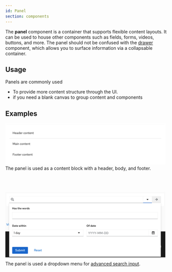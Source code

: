 ```yaml
---
id: Panel
section: components
---
```

The **panel** component is a container that supports flexible content layouts. It can be used to house other components such as fields, forms, videos, buttons, and more. The panel should not be confused with the <a href="https://www.patternfly.org/v4/components/drawer/design-guidelines/">drawer</a> component, which allows you to surface information via a collapsable container.

## Usage
Panels are commonly used
- To provide more content structure through the UI.
- if you need a blank canvas to group content and components

## Examples

<img src="./img/basic_panel.png" alt="A basic panel with a header, body and footer" width="500" />
<br>
The panel is used as a content block with a header, body, and footer.
<br><br><br><br>

<img src="./img/search_panel.png" alt="The panel is used a dropdown menu for advanced search input
" width="500" /><br>
The panel is used a dropdown menu for <a href="https://www.patternfly.org/v4/components/search-input/react-demos/#composable-advanced-search">advanced search input</a>.